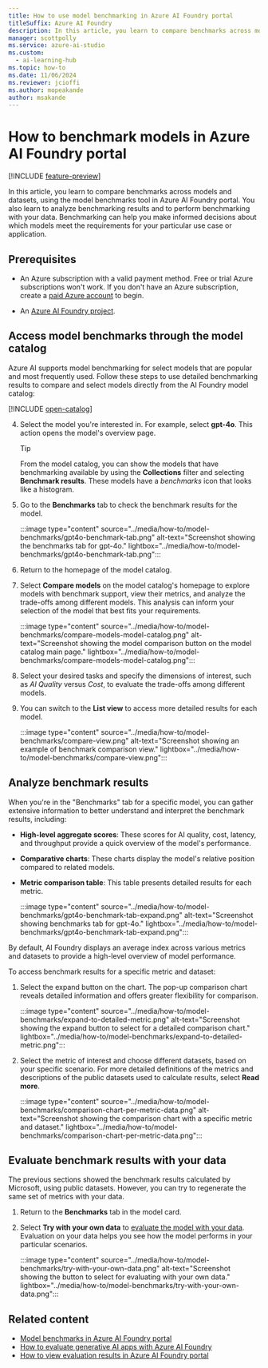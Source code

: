 ```yaml
---
title: How to use model benchmarking in Azure AI Foundry portal
titleSuffix: Azure AI Foundry
description: In this article, you learn to compare benchmarks across models and datasets, using the model benchmarks tool in Azure AI Foundry portal.
manager: scottpolly
ms.service: azure-ai-studio
ms.custom:
  - ai-learning-hub
ms.topic: how-to
ms.date: 11/06/2024
ms.reviewer: jcioffi
ms.author: mopeakande
author: msakande
---
```


# How to benchmark models in Azure AI Foundry portal

[!INCLUDE [feature-preview](../includes/feature-preview.md)]

In this article, you learn to compare benchmarks across models and datasets, using the model benchmarks tool in Azure AI Foundry portal. You also learn to analyze benchmarking results and to perform benchmarking with your data. Benchmarking can help you make informed decisions about which models meet the requirements for your particular use case or application.

## Prerequisites

- An Azure subscription with a valid payment method. Free or trial Azure subscriptions won't work. If you don't have an Azure subscription, create a [paid Azure account](https://azure.microsoft.com/pricing/purchase-options/pay-as-you-go) to begin.

- An [Azure AI Foundry project](create-projects.md).

## Access model benchmarks through the model catalog

Azure AI supports model benchmarking for select models that are popular and most frequently used. Follow these steps to use detailed benchmarking results to compare and select models directly from the AI Foundry model catalog:

[!INCLUDE [open-catalog](../includes/open-catalog.md)]

4. Select the model you're interested in. For example, select **gpt-4o**. This action opens the model's overview page.

    > [!TIP]
    > From the model catalog, you can show the models that have benchmarking available by using the **Collections** filter and selecting **Benchmark results**. These models have a _benchmarks_ icon that looks like a histogram.

1. Go to the **Benchmarks** tab to check the benchmark results for the model.
  
    :::image type="content" source="../media/how-to/model-benchmarks/gpt4o-benchmark-tab.png" alt-text="Screenshot showing the  benchmarks tab for gpt-4o." lightbox="../media/how-to/model-benchmarks/gpt4o-benchmark-tab.png":::

1. Return to the homepage of the model catalog.
1. Select **Compare models** on the model catalog's homepage to explore models with benchmark support, view their metrics, and analyze the trade-offs among different models. This analysis can inform your selection of the model that best fits your requirements.

    :::image type="content" source="../media/how-to/model-benchmarks/compare-models-model-catalog.png" alt-text="Screenshot showing the model comparison button on the model catalog main page." lightbox="../media/how-to/model-benchmarks/compare-models-model-catalog.png":::

1. Select your desired tasks and specify the dimensions of interest, such as _AI Quality_ versus _Cost_, to evaluate the trade-offs among different models.
1. You can switch to the **List view** to access more detailed results for each model.

    :::image type="content" source="../media/how-to/model-benchmarks/compare-view.png" alt-text="Screenshot showing an example of benchmark comparison view." lightbox="../media/how-to/model-benchmarks/compare-view.png":::

## Analyze benchmark results

When you're in the "Benchmarks" tab for a specific model, you can gather extensive information to better understand and interpret the benchmark results, including:

- **High-level aggregate scores**: These scores for AI quality, cost, latency, and throughput provide a quick overview of the model's performance.
- **Comparative charts**: These charts display the model's relative position compared to related models.
- **Metric comparison table**: This table presents detailed results for each metric.

    :::image type="content" source="../media/how-to/model-benchmarks/gpt4o-benchmark-tab-expand.png" alt-text="Screenshot showing benchmarks tab for gpt-4o." lightbox="../media/how-to/model-benchmarks/gpt4o-benchmark-tab-expand.png":::

By default, AI Foundry displays an average index across various metrics and datasets to provide a high-level overview of model performance.

To access benchmark results for a specific metric and dataset:

1. Select the expand button on the chart. The pop-up comparison chart reveals detailed information and offers greater flexibility for comparison.

    :::image type="content" source="../media/how-to/model-benchmarks/expand-to-detailed-metric.png" alt-text="Screenshot showing the expand button to select for a detailed comparison chart." lightbox="../media/how-to/model-benchmarks/expand-to-detailed-metric.png":::

1. Select the metric of interest and choose different datasets, based on your specific scenario. For more detailed definitions of the metrics and descriptions of the public datasets used to calculate results, select **Read more**.

    :::image type="content" source="../media/how-to/model-benchmarks/comparison-chart-per-metric-data.png" alt-text="Screenshot showing the comparison chart with a specific metric and dataset." lightbox="../media/how-to/model-benchmarks/comparison-chart-per-metric-data.png":::


## Evaluate benchmark results with your data

The previous sections showed the benchmark results calculated by Microsoft, using public datasets. However, you can try to regenerate the same set of metrics with your data.

1. Return to the **Benchmarks** tab in the model card.
1. Select **Try with your own data** to [evaluate the model with your data](evaluate-generative-ai-app.md#model-and-prompt-evaluation). Evaluation on your data helps you see how the model performs in your particular scenarios.

    :::image type="content" source="../media/how-to/model-benchmarks/try-with-your-own-data.png" alt-text="Screenshot showing the button to select for evaluating with your own data." lightbox="../media/how-to/model-benchmarks/try-with-your-own-data.png":::

## Related content

- [Model benchmarks in Azure AI Foundry portal](../concepts/model-benchmarks.md)
- [How to evaluate generative AI apps with Azure AI Foundry](evaluate-generative-ai-app.md)
- [How to view evaluation results in Azure AI Foundry portal](evaluate-results.md)
